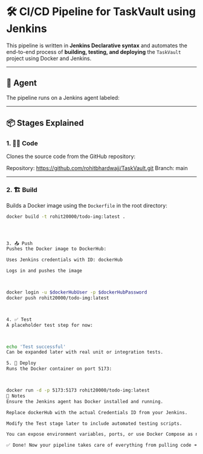 # 🛠️ CI/CD Pipeline for TaskVault using Jenkins

This pipeline is written in **Jenkins Declarative syntax** and automates the end-to-end process of **building, testing, and deploying** the `TaskVault` project using Docker and Jenkins.

---

## 🔧 Agent

The pipeline runs on a Jenkins agent labeled:


---

## 📦 Stages Explained

### 1. 🧑‍💻 Code

Clones the source code from the GitHub repository:

Repository: https://github.com/rohitbhardwajj/TaskVault.git
Branch: main


---

### 2. 🏗️ Build

Builds a Docker image using the `Dockerfile` in the root directory:

```bash
docker build -t rohit20000/todo-img:latest .




3. 📤 Push
Pushes the Docker image to DockerHub:

Uses Jenkins credentials with ID: dockerHub

Logs in and pushes the image



docker login -u $dockerHubUser -p $dockerHubPassword
docker push rohit20000/todo-img:latest



4. ✅ Test
A placeholder test step for now:



echo 'Test successful'
Can be expanded later with real unit or integration tests.

5. 🚀 Deploy
Runs the Docker container on port 5173:



docker run -d -p 5173:5173 rohit20000/todo-img:latest
📌 Notes
Ensure the Jenkins agent has Docker installed and running.

Replace dockerHub with the actual Credentials ID from your Jenkins.

Modify the Test stage later to include automated testing scripts.

You can expose environment variables, ports, or use Docker Compose as needed.

✅ Done! Now your pipeline takes care of everything from pulling code ➜ building Docker image ➜ pushing to DockerHub ➜ deploying the app!
